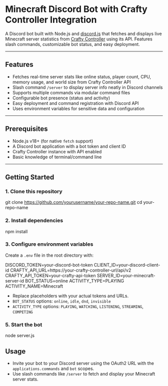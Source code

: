 # Minecraft Discord Bot with Crafty Controller Integration

A Discord bot built with Node.js and [discord.js](https://discord.js.org/) that fetches and displays live Minecraft server statistics from [Crafty Controller](https://craftycontrol.com/) using its API. Features slash commands, customizable bot status, and easy deployment.

---

## Features

- Fetches real-time server stats like online status, player count, CPU, memory usage, and world size from Crafty Controller API
- Slash command `/server` to display server info neatly in Discord channels
- Supports multiple commands via modular command files
- Configurable bot presence (status and activity)
- Easy deployment and command registration with Discord API
- Uses environment variables for sensitive data and configuration

---

## Prerequisites

- Node.js v18+ (for native `fetch` support)
- A Discord bot application with a bot token and client ID
- Crafty Controller instance with API enabled
- Basic knowledge of terminal/command line

---

## Getting Started

### 1. Clone this repository

git clone https://github.com/yourusername/your-repo-name.git
cd your-repo-name

### 2. Install dependencies

npm install

### 3. Configure environment variables

Create a `.env` file in the root directory with:

DISCORD_TOKEN=your-discord-bot-token
CLIENT_ID=your-discord-client-id
CRAFTY_API_URL=https://your-crafty-controller-url/api/v2
CRAFTY_API_TOKEN=your-crafty-api-token
SERVER_ID=your-minecraft-server-id
BOT_STATUS=online
ACTIVITY_TYPE=PLAYING
ACTIVITY_NAME=Minecraft

- Replace placeholders with your actual tokens and URLs.  
- `BOT_STATUS` options: `online`, `idle`, `dnd`, `invisible`  
- `ACTIVITY_TYPE` options: `PLAYING`, `WATCHING`, `LISTENING`, `STREAMING`, `COMPETING`

### 5. Start the bot

node server.js

## Usage

- Invite your bot to your Discord server using the OAuth2 URL with the `applications.commands` and `bot` scopes.
- Use slash commands like `/server` to fetch and display your Minecraft server stats.